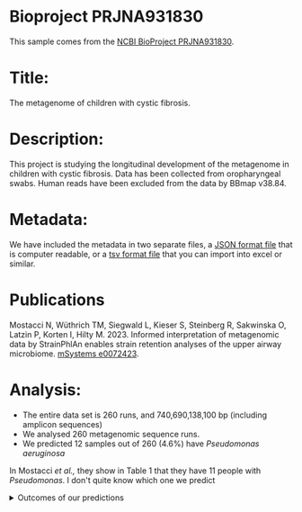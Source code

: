 # Bioproject PRJNA931830

This sample comes from the [NCBI BioProject PRJNA931830](https://www.ncbi.nlm.nih.gov/bioproject/?term=PRJNA931830).

# Title:
The metagenome of children with cystic fibrosis.

# Description:
This project is studying the longitudinal development of the metagenome in children with cystic fibrosis. Data has been collected from oropharyngeal swabs. Human reads have been excluded from the data by BBmap v38.84.


# Metadata:
We have included the metadata in two separate files, a [JSON format file](PRJNA931830.metadata.json.gz) that is computer readable, or a [tsv format file](PRJNA931830.metadata.tsv.gz) that you can import into excel or similar.

# Publications

Mostacci N, Wüthrich TM, Siegwald L, Kieser S, Steinberg R, Sakwinska O, Latzin P, Korten I, Hilty M. 2023. Informed interpretation of metagenomic data by StrainPhlAn enables strain retention analyses of the upper airway microbiome. [mSystems e0072423](https://doi.org/10.1128/msystems.00724-23).
  
# Analysis:

- The entire data set is 260 runs, and 740,690,138,100 bp (including amplicon sequences)
- We analysed 260 metagenomic sequence runs.
- We predicted 12 samples out of 260 (4.6%) have _Pseudomonas aeruginosa_

In Mostacci _et al.,_ they show in Table 1 that they have 11 people with _Pseudomonas_. I don't quite know which one we predict 

<details>
<summary>
Outcomes of our predictions
</summary>

Sample | Pseudomonas Prediction | Confidence | Certainty
--- | --- | --- | ---
SRR23346028 | Negative | 0.79 | Medium
SRR23346029 | Negative | 0.67 | Medium
SRR23346030 | Negative | 0.74 | Medium
SRR23346031 | Negative | 0.82 | High
SRR23346032 | Negative | 0.80 | High
SRR23346033 | Negative | 0.80 | High
SRR23346034 | Negative | 0.62 | Medium
SRR23346035 | Negative | 0.70 | Medium
SRR23346036 | Negative | 0.74 | Medium
SRR23346037 | Negative | 0.76 | Medium
SRR23346038 | Negative | 0.65 | Medium
SRR23346039 | Negative | 0.80 | High
SRR23346040 | Negative | 0.68 | Medium
SRR23346041 | Negative | 0.64 | Medium
SRR23346042 | Negative | 0.90 | High
SRR23346043 | Negative | 0.75 | Medium
SRR23346044 | Negative | 0.78 | Medium
SRR23346045 | Positive | 0.51 | Low
SRR23346046 | Negative | 0.73 | Medium
SRR23346047 | Negative | 0.73 | Medium
SRR23346048 | Negative | 0.73 | Medium
SRR23346049 | Negative | 0.70 | Medium
SRR23346050 | Positive | 0.66 | Medium
SRR23346051 | Negative | 0.76 | Medium
SRR23346052 | Negative | 0.79 | Medium
SRR23346053 | Negative | 0.81 | High
SRR23346054 | Positive | 0.64 | Medium
SRR23346055 | Negative | 0.76 | Medium
SRR23346056 | Negative | 0.71 | Medium
SRR23346057 | Negative | 0.69 | Medium
SRR23346058 | Negative | 0.66 | Medium
SRR23346059 | Negative | 0.79 | Medium
SRR23346060 | Negative | 0.75 | Medium
SRR23346061 | Negative | 0.71 | Medium
SRR23346062 | Negative | 0.72 | Medium
SRR23346063 | Negative | 0.77 | Medium
SRR23346064 | Negative | 0.81 | High
SRR23346065 | Negative | 0.75 | Medium
SRR23346066 | Negative | 0.67 | Medium
SRR23346067 | Negative | 0.79 | Medium
SRR23346068 | Negative | 0.81 | High
SRR23346069 | Negative | 0.76 | Medium
SRR23346070 | Negative | 0.75 | Medium
SRR23346071 | Negative | 0.83 | High
SRR23346072 | Negative | 0.64 | Medium
SRR23346073 | Negative | 0.77 | Medium
SRR23346074 | Negative | 0.67 | Medium
SRR23346075 | Negative | 0.76 | Medium
SRR23346076 | Negative | 0.58 | Low
SRR23346077 | Negative | 0.68 | Medium
SRR23346078 | Negative | 0.77 | Medium
SRR23346079 | Negative | 0.70 | Medium
SRR23346080 | Negative | 0.76 | Medium
SRR23346081 | Negative | 0.76 | Medium
SRR23346082 | Negative | 0.74 | Medium
SRR23346083 | Negative | 0.61 | Medium
SRR23346084 | Negative | 0.57 | Low
SRR23346085 | Negative | 0.78 | Medium
SRR23346086 | Negative | 0.80 | Medium
SRR23346087 | Negative | 0.73 | Medium
SRR23346088 | Negative | 0.81 | High
SRR23346089 | Negative | 0.74 | Medium
SRR23346090 | Negative | 0.69 | Medium
SRR23346091 | Negative | 0.56 | Low
SRR23346092 | Negative | 0.80 | Medium
SRR23346093 | Negative | 0.81 | High
SRR23346094 | Negative | 0.80 | Medium
SRR23346095 | Positive | 0.71 | Medium
SRR23346096 | Negative | 0.65 | Medium
SRR23346097 | Negative | 0.68 | Medium
SRR23346098 | Negative | 0.78 | Medium
SRR23346099 | Negative | 0.74 | Medium
SRR23346100 | Positive | 0.68 | Medium
SRR23346101 | Negative | 0.71 | Medium
SRR23346102 | Negative | 0.82 | High
SRR23346103 | Negative | 0.67 | Medium
SRR23346104 | Negative | 0.77 | Medium
SRR23346105 | Negative | 0.62 | Medium
SRR23346106 | Positive | 0.56 | Low
SRR23346107 | Negative | 0.59 | Low
SRR23346108 | Negative | 0.68 | Medium
SRR23346109 | Negative | 0.69 | Medium
SRR23346110 | Negative | 0.56 | Low
SRR23346111 | Negative | 0.80 | High
SRR23346112 | Negative | 0.79 | Medium
SRR23346113 | Negative | 0.80 | Medium
SRR23346114 | Negative | 0.64 | Medium
SRR23346115 | Negative | 0.76 | Medium
SRR23346116 | Negative | 0.74 | Medium
SRR23346117 | Negative | 0.63 | Medium
SRR23346118 | Negative | 0.65 | Medium
SRR23346119 | Negative | 0.64 | Medium
SRR23346120 | Negative | 0.80 | Medium
SRR23346121 | Negative | 0.72 | Medium
SRR23346122 | Negative | 0.72 | Medium
SRR23346123 | Negative | 0.68 | Medium
SRR23346124 | Negative | 0.69 | Medium
SRR23346125 | Negative | 0.80 | High
SRR23346126 | Negative | 0.71 | Medium
SRR23346127 | Negative | 0.62 | Medium
SRR23346128 | Negative | 0.66 | Medium
SRR23346129 | Negative | 0.57 | Low
SRR23346130 | Negative | 0.77 | Medium
SRR23346131 | Negative | 0.69 | Medium
SRR23346132 | Negative | 0.79 | Medium
SRR23346133 | Negative | 0.77 | Medium
SRR23346134 | Negative | 0.68 | Medium
SRR23346135 | Negative | 0.78 | Medium
SRR23346136 | Negative | 0.75 | Medium
SRR23346137 | Negative | 0.69 | Medium
SRR23346138 | Negative | 0.71 | Medium
SRR23346139 | Negative | 0.83 | High
SRR23346140 | Negative | 0.72 | Medium
SRR23346141 | Negative | 0.77 | Medium
SRR23346142 | Negative | 0.56 | Low
SRR23346143 | Negative | 0.76 | Medium
SRR23346144 | Negative | 0.69 | Medium
SRR23346145 | Negative | 0.79 | Medium
SRR23346146 | Negative | 0.76 | Medium
SRR23346147 | Negative | 0.78 | Medium
SRR23346148 | Negative | 0.68 | Medium
SRR23346149 | Negative | 0.71 | Medium
SRR23346150 | Positive | 0.69 | Medium
SRR23346151 | Negative | 0.76 | Medium
SRR23346152 | Negative | 0.72 | Medium
SRR23346153 | Negative | 0.76 | Medium
SRR23346154 | Negative | 0.82 | High
SRR23346155 | Negative | 0.77 | Medium
SRR23346156 | Negative | 0.71 | Medium
SRR23346157 | Negative | 0.71 | Medium
SRR23346158 | Negative | 0.54 | Low
SRR23346159 | Positive | 0.68 | Medium
SRR23346160 | Negative | 0.60 | Medium
SRR23346161 | Negative | 0.81 | High
SRR23346162 | Negative | 0.69 | Medium
SRR23346163 | Negative | 0.77 | Medium
SRR23346164 | Negative | 0.69 | Medium
SRR23346165 | Negative | 0.62 | Medium
SRR23346166 | Negative | 0.77 | Medium
SRR23346167 | Negative | 0.71 | Medium
SRR23346168 | Negative | 0.83 | High
SRR23346169 | Negative | 0.56 | Low
SRR23346170 | Negative | 0.78 | Medium
SRR23346171 | Negative | 0.71 | Medium
SRR23346172 | Negative | 0.84 | High
SRR23346173 | Negative | 0.70 | Medium
SRR23346174 | Negative | 0.75 | Medium
SRR23346175 | Negative | 0.70 | Medium
SRR23346176 | Negative | 0.64 | Medium
SRR23346177 | Negative | 0.70 | Medium
SRR23346178 | Negative | 0.76 | Medium
SRR23346179 | Negative | 0.62 | Medium
SRR23346180 | Negative | 0.77 | Medium
SRR23346181 | Negative | 0.67 | Medium
SRR23346182 | Negative | 0.69 | Medium
SRR23346183 | Positive | 0.68 | Medium
SRR23346184 | Negative | 0.83 | High
SRR23346185 | Negative | 0.68 | Medium
SRR23346186 | Negative | 0.78 | Medium
SRR23346187 | Positive | 0.53 | Low
SRR23346188 | Negative | 0.76 | Medium
SRR23346189 | Negative | 0.68 | Medium
SRR23346190 | Negative | 0.67 | Medium
SRR23346191 | Negative | 0.65 | Medium
SRR23346192 | Negative | 0.74 | Medium
SRR23346193 | Negative | 0.64 | Medium
SRR23346194 | Negative | 0.67 | Medium
SRR23346195 | Negative | 0.68 | Medium
SRR23346196 | Negative | 0.62 | Medium
SRR23346197 | Negative | 0.66 | Medium
SRR23346198 | Negative | 0.66 | Medium
SRR23346199 | Negative | 0.57 | Low
SRR23346200 | Negative | 0.71 | Medium
SRR23346201 | Negative | 0.69 | Medium
SRR23346202 | Negative | 0.62 | Medium
SRR23346203 | Negative | 0.66 | Medium
SRR23346204 | Negative | 0.66 | Medium
SRR23346205 | Negative | 0.78 | Medium
SRR23346206 | Positive | 0.65 | Medium
SRR23346207 | Negative | 0.71 | Medium
SRR23346208 | Negative | 0.70 | Medium
SRR23346209 | Negative | 0.79 | Medium
SRR23346210 | Negative | 0.59 | Low
SRR23346211 | Negative | 0.72 | Medium
SRR23346212 | Negative | 0.72 | Medium
SRR23346213 | Negative | 0.79 | Medium
SRR23346214 | Negative | 0.79 | Medium
SRR23346215 | Negative | 0.69 | Medium
SRR23346216 | Negative | 0.62 | Medium
SRR23346217 | Negative | 0.71 | Medium
SRR23346218 | Negative | 0.75 | Medium
SRR23346219 | Negative | 0.67 | Medium
SRR23346220 | Negative | 0.61 | Medium
SRR23346221 | Negative | 0.63 | Medium
SRR23346222 | Negative | 0.83 | High
SRR23346223 | Negative | 0.77 | Medium
SRR23346224 | Negative | 0.64 | Medium
SRR23346225 | Negative | 0.68 | Medium
SRR23346226 | Negative | 0.67 | Medium
SRR23346227 | Negative | 0.66 | Medium
SRR23346228 | Negative | 0.66 | Medium
SRR23346229 | Negative | 0.67 | Medium
SRR23346230 | Negative | 0.71 | Medium
SRR23346231 | Negative | 0.76 | Medium
SRR23346232 | Positive | 0.75 | Medium
SRR23346233 | Negative | 0.78 | Medium
SRR23346234 | Negative | 0.78 | Medium
SRR23346235 | Negative | 0.74 | Medium
SRR23346236 | Negative | 0.59 | Low
SRR23346237 | Negative | 0.84 | High
SRR23346238 | Negative | 0.72 | Medium
SRR23346239 | Negative | 0.73 | Medium
SRR23346240 | Negative | 0.74 | Medium
SRR23346241 | Negative | 0.64 | Medium
SRR23346242 | Negative | 0.76 | Medium
SRR23346243 | Negative | 0.72 | Medium
SRR23346244 | Negative | 0.75 | Medium
SRR23346245 | Negative | 0.70 | Medium
SRR23346246 | Negative | 0.72 | Medium
SRR23346247 | Negative | 0.77 | Medium
SRR23346248 | Negative | 0.59 | Low
SRR23346249 | Negative | 0.69 | Medium
SRR23346250 | Negative | 0.78 | Medium
SRR23346251 | Negative | 0.67 | Medium
SRR23346252 | Negative | 0.68 | Medium
SRR23346253 | Negative | 0.56 | Low
SRR23346254 | Negative | 0.72 | Medium
SRR23346255 | Negative | 0.65 | Medium
SRR23346256 | Negative | 0.74 | Medium
SRR23346257 | Negative | 0.73 | Medium
SRR23346258 | Negative | 0.74 | Medium
SRR23346259 | Negative | 0.72 | Medium
SRR23346260 | Negative | 0.80 | High
SRR23346261 | Negative | 0.74 | Medium
SRR23346262 | Negative | 0.78 | Medium
SRR23346263 | Negative | 0.77 | Medium
SRR23346264 | Negative | 0.76 | Medium
SRR23346265 | Negative | 0.72 | Medium
SRR23346266 | Negative | 0.66 | Medium
SRR23346267 | Negative | 0.74 | Medium
SRR23346268 | Negative | 0.77 | Medium
SRR23346269 | Negative | 0.72 | Medium
SRR23346270 | Negative | 0.64 | Medium
SRR23346271 | Negative | 0.69 | Medium
SRR23346272 | Negative | 0.71 | Medium
SRR23346273 | Negative | 0.74 | Medium
SRR23346274 | Negative | 0.75 | Medium
SRR23346275 | Negative | 0.66 | Medium
SRR23346276 | Negative | 0.69 | Medium
SRR23346277 | Negative | 0.74 | Medium
SRR23346278 | Negative | 0.79 | Medium
SRR23346279 | Negative | 0.79 | Medium
SRR23346280 | Negative | 0.81 | High
SRR23346281 | Negative | 0.76 | Medium
SRR23346282 | Negative | 0.75 | Medium
SRR23346283 | Negative | 0.69 | Medium
SRR23346284 | Negative | 0.69 | Medium
SRR23346285 | Negative | 0.70 | Medium
SRR23346286 | Negative | 0.87 | High
SRR23346287 | Negative | 0.87 | High

</details>


